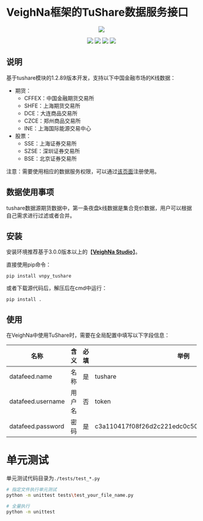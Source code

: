 # VeighNa框架的TuShare数据服务接口

<p align="center">
  <img src ="https://vnpy.oss-cn-shanghai.aliyuncs.com/vnpy-logo.png"/>
</p>

<p align="center">
    <img src ="https://img.shields.io/badge/version-1.2.89.0-blueviolet.svg"/>
    <img src ="https://img.shields.io/badge/platform-windows|linux|macos-yellow.svg"/>
    <img src ="https://img.shields.io/badge/python-3.7|3.8|3.9|3.10-blue.svg"/>
    <img src ="https://img.shields.io/github/license/vnpy/vnpy.svg?color=orange"/>
</p>

## 说明

基于tushare模块的1.2.89版本开发，支持以下中国金融市场的K线数据：

* 期货：
  * CFFEX：中国金融期货交易所
  * SHFE：上海期货交易所
  * DCE：大连商品交易所
  * CZCE：郑州商品交易所
  * INE：上海国际能源交易中心
* 股票：
  * SSE：上海证券交易所
  * SZSE：深圳证券交易所
  * BSE：北京证券交易所

注意：需要使用相应的数据服务权限，可以通过[该页面](https://www.tushare.pro)注册使用。

## 数据使用事项

tushare数据源期货数据中，第一条夜盘k线数据是集合竞价数据，用户可以根据自己需求进行过滤或者合并。

## 安装

安装环境推荐基于3.0.0版本以上的【[**VeighNa Studio**](https://www.vnpy.com)】。

直接使用pip命令：

```
pip install vnpy_tushare
```


或者下载源代码后，解压后在cmd中运行：

```
pip install .
```


## 使用

在VeighNa中使用TuShare时，需要在全局配置中填写以下字段信息：

|名称|含义|必填|举例|
|---------|----|---|---|
|datafeed.name|名称|是|tushare|
|datafeed.username|用户名|否|token|
|datafeed.password|密码|是|c3a110417f08f26d2c221edc0c50d4a8a5001502eea89cf5|


# 单元测试
单元测试代码目录为`./tests/test_*.py`
```sh
# 指定文件执行单元测试
python -m unittest tests\test_your_file_name.py

# 全量执行
python -m unittest
```
